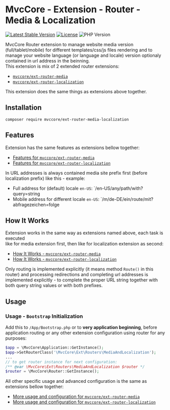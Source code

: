 # MvcCore - Extension - Router - Media & Localization

[![Latest Stable Version](https://img.shields.io/badge/Stable-v5.2.0-brightgreen.svg?style=plastic)](https://github.com/mvccore/ext-router-media-localization/releases)
[![License](https://img.shields.io/badge/License-BSD%203-brightgreen.svg?style=plastic)](https://mvccore.github.io/docs/mvccore/5.0.0/LICENSE.md)
![PHP Version](https://img.shields.io/badge/PHP->=5.4-brightgreen.svg?style=plastic)

MvcCore Router extension to manage website media version (full/tablet/mobile) for different templates/css/js files rendering and to manage your website language (or language and locale) version optionaly contained in url address in the beinning.  
This extension is mix of 2 extended router extensions:
- [`mvccore/ext-router-media`](https://github.com/mvccore/ext-router-media)
- [`mvccore/ext-router-localization`](https://github.com/mvccore/ext-router-localization)  

This extension does the same things as extensions above together.

## Installation
```shell
composer require mvccore/ext-router-media-localization
```

## Features
Extension has the same features as extensions bellow together:
- [Features for `mvccore/ext-router-media`](https://github.com/mvccore/ext-router-media#user-content-2-features)  
- [Features for `mvccore/ext-router-localization`](https://github.com/mvccore/ext-router-localization#user-content-2-features)  

In URL addresses is always contained media site prefix first (before localization prefix) like this - example:
- Full address for (default) locale `en-US`: `/en-US/any/path/with?query=string
- Mobile address for different locale `en-US`: `/m/de-DE/ein/route/mit?abfragezeichen=folge

## How It Works
Extension works in the same way as extensions named above, each task is executed  
like for media extension first, then like for localization extension as second:
- [How It Works - `mvccore/ext-router-media`](https://github.com/mvccore/ext-router-media#user-content-3-how-it-works)   
- [How It Works - `mvccore/ext-router-localization`](https://github.com/mvccore/ext-router-localization#user-content-3-how-it-works)  

Only routing is implemented explicitly (it means method `Route()` in this router) and processing redirections and completing url addresses is implemented explicitly - to complete the proper URL string together with both query string values or with both prefixes.

## Usage

### Usage - `Bootstrap` Initialization

Add this to `/App/Bootstrap.php` or to **very application beginning**, 
before application routing or any other extension configuration
using router for any purposes:

```php
$app = \MvcCore\Application::GetInstance();
$app->SetRouterClass('\MvcCore\Ext\Routers\MediaAndLocalization');
...
// to get router instance for next configuration:
/** @var \MvcCore\Ext\Routers\MediaAndLocalization $router */
$router = \MvcCore\Router::GetInstance();
```

All other specific usage and advanced configuration is the same as extensions bellow together:
- [More usage and configuration for `mvccore/ext-router-media`](https://github.com/mvccore/ext-router-media#user-content-42-usage---media-url-prefixes-and-allowed-media-versions)  
- [More usage and configuration for `mvccore/ext-router-localization`](https://github.com/mvccore/ext-router-localization#user-content-42-usage---default-localization)  
